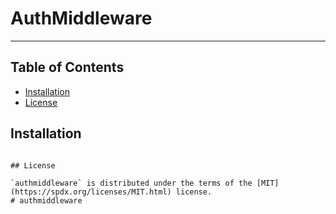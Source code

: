 # AuthMiddleware

-----

## Table of Contents

- [Installation](#installation)
- [License](#license)

## Installation

```console

## License

`authmiddleware` is distributed under the terms of the [MIT](https://spdx.org/licenses/MIT.html) license.
# authmiddleware
